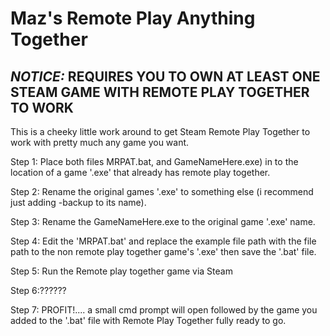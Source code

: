 # Maz's Remote Play Anything Together
***NOTICE:*** REQUIRES YOU TO OWN AT LEAST ONE STEAM GAME WITH REMOTE PLAY TOGETHER TO WORK 
-------------------------------------------------------------------------------------------------------

This is a cheeky little work around to get Steam Remote Play Together to work with pretty much any game you want.



Step 1:  Place both files MRPAT.bat, and GameNameHere.exe) in to the location of a game '.exe' that already has remote play together.

Step 2:  Rename the original games '.exe' to something else  (i recommend just adding -backup to its name).

Step 3:  Rename the GameNameHere.exe to the original game '.exe' name.

Step 4:  Edit the 'MRPAT.bat' and replace the example file path with the file path to the non remote play together game's '.exe' then save the '.bat' file.


Step 5: Run the Remote play together game via Steam

Step 6:??????

Step 7: PROFIT!.... a small cmd prompt will open followed by the game you added to the '.bat' file with Remote Play Together fully ready to go. 
